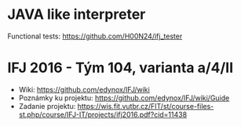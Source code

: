 # JAVA like interpreter
Functional tests: https://github.com/H00N24/ifj_tester

# IFJ 2016 - Tým 104, varianta a/4/II
 - Wiki: https://github.com/edynox/IFJ/wiki
 - Poznámky ku projektu: https://github.com/edynox/IFJ/wiki/Guide
 - Zadanie projektu: https://wis.fit.vutbr.cz/FIT/st/course-files-st.php/course/IFJ-IT/projects/ifj2016.pdf?cid=11438

